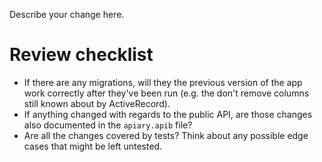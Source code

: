 
Describe your change here.

# Review checklist

* If there are any migrations, will they the previous version of the app work correctly after they've been run (e.g. the don't remove columns still known about by ActiveRecord).
* If anything changed with regards to the public API, are those changes also documented in the `apiary.apib` file?
* Are all the changes covered by tests? Think about any possible edge cases that might be left untested.

